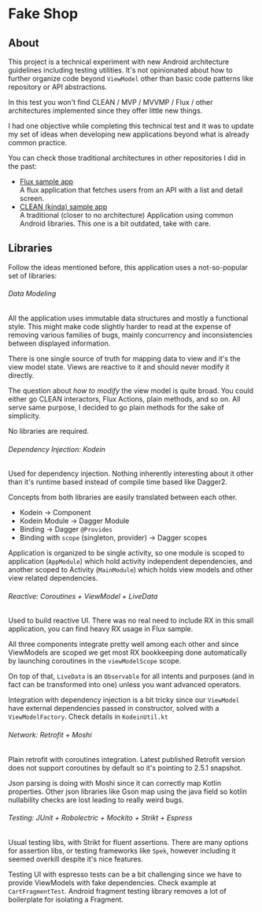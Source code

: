 # Fake Shop

## About

This project is a technical experiment with new Android architecture 
guidelines including testing utilities. It's not opinionated about
how to further organize code beyond `ViewModel` other than basic
code patterns like repository or API abstractions.

In this test you won't find CLEAN / MVP / MVVMP / Flux / other
architectures implemented since they offer little new things.  

I had one objective while completing this technical test and it
was to update my set of ideas when developing new applications
beyond what is already common practice.

You can check those traditional architectures in other repositories I 
did in the past:

* [Flux sample app](https://github.com/pabloogc/Randomco)  
    A flux application that fetches users from an API 
    with a list and detail screen.
* [CLEAN (kinda) sample app](https://github.com/pabloogc/bequ)  
    A traditional (closer to no architecture) Application using 
    common Android libraries. This one is a bit outdated, take with care. 


## Libraries

Follow the ideas mentioned before, this application uses a 
not-so-popular set of libraries:

###### Data Modeling

All the application uses immutable data structures and mostly 
a functional style. This might make code slightly harder
to read at the expense of removing various families of bugs, 
mainly concurrency and inconsistencies between displayed information.

There is one single source of truth for mapping data to view and it's 
the view model state. Views are reactive to it and should
never modify it directly.

The question about _how to modify_ the view model is quite broad. 
You could either go CLEAN interactors, Flux Actions, plain methods, 
and so on. All serve same purpose, I decided to go plain methods
for the sake of simplicity.

No libraries are required.

###### Dependency Injection: Kodein  

Used for dependency injection. Nothing inherently interesting about it
other than it's runtime based instead of compile time based like Dagger2.

Concepts from both libraries are easily translated between each other.

* Kodein  -> Component
* Kodein Module -> Dagger Module
* Binding -> Dagger `@Provides`
* Binding with `scope` (singleton, provider) -> Dagger scopes

Application is organized to be single activity, so one module is 
scoped to application (`AppModule`) which hold activity independent 
dependencies, and another scoped to Activity (`MainModule`) which 
holds view models and other view related dependencies.

###### Reactive: Coroutines + ViewModel + LiveData

Used to build reactive UI. There was no real need to include RX 
in this small application, you can find heavy RX usage in Flux sample.

All three components integrate pretty well among each other and since
ViewModels are scoped we get most RX bookkeeping done automatically
by launching coroutines in the `viewModelScope` scope.

On top of that, `LiveData` is an `Observable` for all intents and 
purposes (and in fact can be transformed into one)
unless you want advanced operators.

Integration with dependency injection is a bit tricky since our 
`ViewModel` have external dependencies passed in constructor,
solved with a `ViewModelFactory`. Check details in `KodeinUtil.kt`

###### Network: Retrofit + Moshi

Plain retrofit with coroutines integration. Latest published Retrofit
version does not support coroutines by default so it's pointing
to 2.5.1 snapshot.

Json parsing is doing with Moshi since it can correctly map
Kotlin properties. Other json libraries like Gson map using the java field 
so kotlin nullability checks are lost leading to really weird bugs.

###### Testing: JUnit + Robolectric + Mockito + Strikt + Espress

Usual testing libs, with Strikt for fluent assertions. 
There are many options for assertion libs, or testing frameworks like
`Spek`, however including it seemed overkill despite it's
nice features.     

Testing UI with espresso tests can be a bit challenging since
we have to provide ViewModels with fake dependencies. 
Check example at `CartFragmentTest`. Android fragment testing library
removes a lot of boilerplate for isolating a Fragment.





